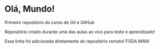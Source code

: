 # Olá, Mundo!
 Primeiro repositório do curso de Git e GitHub

 Repositório criado durante uma das aulas ao vivo para teste e aprendizado!

 Essa linha foi adicionada diretamente do repositório remoto! FODA MAN!
